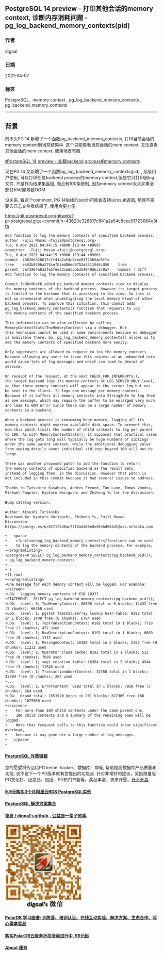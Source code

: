 ## PostgreSQL 14 preview - 打印其他会话的memory context, 诊断内存消耗问题 - pg_log_backend_memory_contexts(pid)      
              
### 作者              
digoal              
              
### 日期              
2021-04-07               
              
### 标签              
PostgreSQL , memory context , pg_log_backend_memory_contexts , pg_backend_memory_contexts                    
              
----              
              
## 背景          
前不久PG 14 新增了一个函数pg_backend_memory_contexts, 打印当前会话的memory context到当前结果中. 这个只能查看当前会话的mem context, 无法查看其他会话的mem context, 使用场景有限.  
  
[《PostgreSQL 14 preview - 查看backend process的memory context》](../202011/20201110_01.md)    
  
现在PG 14 又新增了一个函数pg_log_backend_memory_contexts(pid)  , 超级用户使用, 可以打印任意backend process的memory context,但是它只打印到log 文件, 不是作为结果集返回, 而且有100条限制, 因为memory context太大如果全部打印可能导致OOM.   
  
没关系, 看这个comment, PG 14后续的patch可能会支持以result返回, 那就不需要去日志文件看结果了, 使用会更方便.   
  
https://git.postgresql.org/gitweb/?p=postgresql.git;a=commit;h=43620e328617c1f41a2a54c8cee01723064e3ffa  
  
```  
Add function to log the memory contexts of specified backend process.  
author	Fujii Masao <fujii@postgresql.org>	  
Tue, 6 Apr 2021 04:44:15 +0000 (13:44 +0900)  
committer	Fujii Masao <fujii@postgresql.org>	  
Tue, 6 Apr 2021 04:44:15 +0000 (13:44 +0900)  
commit	43620e328617c1f41a2a54c8cee01723064e3ffa  
tree	e443b8306a278aefb3ed86ed6752e3511946c050	tree  
parent	5a71964a832febfee23cedc3bb354049d6ca78a7	commit | diff  
Add function to log the memory contexts of specified backend process.  
  
Commit 3e98c0bafb added pg_backend_memory_contexts view to display  
the memory contexts of the backend process. However its target process  
is limited to the backend that is accessing to the view. So this is  
not so convenient when investigating the local memory bloat of other  
backend process. To improve this situation, this commit adds  
pg_log_backend_memory_contexts() function that requests to log  
the memory contexts of the specified backend process.  
  
This information can be also collected by calling  
MemoryContextStats(TopMemoryContext) via a debugger. But  
this technique cannot be used in some environments because no debugger  
is available there. So, pg_log_backend_memory_contexts() allows us to  
see the memory contexts of specified backend more easily.  
  
Only superusers are allowed to request to log the memory contexts  
because allowing any users to issue this request at an unbounded rate  
would cause lots of log messages and which can lead to denial of service.  
  
On receipt of the request, at the next CHECK_FOR_INTERRUPTS(),  
the target backend logs its memory contexts at LOG_SERVER_ONLY level,  
so that these memory contexts will appear in the server log but not  
be sent to the client. It logs one message per memory context.  
Because if it buffers all memory contexts into StringInfo to log them  
as one message, which may require the buffer to be enlarged very much  
and lead to OOM error since there can be a large number of memory  
contexts in a backend.  
  
When a backend process is consuming huge memory, logging all its  
memory contexts might overrun available disk space. To prevent this,  
now this patch limits the number of child contexts to log per parent  
to 100. As with MemoryContextStats(), it supposes that practical cases  
where the log gets long will typically be huge numbers of siblings  
under the same parent context; while the additional debugging value  
from seeing details about individual siblings beyond 100 will not be large.  
  
There was another proposed patch to add the function to return  
the memory contexts of specified backend as the result sets,  
instead of logging them, in the discussion. However that patch is  
not included in this commit because it had several issues to address.  
  
Thanks to Tatsuhito Kasahara, Andres Freund, Tom Lane, Tomas Vondra,  
Michael Paquier, Kyotaro Horiguchi and Zhihong Yu for the discussion.  
  
Bump catalog version.  
  
Author: Atsushi Torikoshi  
Reviewed-by: Kyotaro Horiguchi, Zhihong Yu, Fujii Masao  
Discussion: https://postgr.es/m/0271f440ac77f2a4180e0e56ebd944d1@oss.nttdata.com  
```  
  
```  
+   <para>  
+    <function>pg_log_backend_memory_contexts</function> can be used  
+    to log the memory contexts of the backend process. For example,  
+<programlisting>  
+postgres=# SELECT pg_log_backend_memory_contexts(pg_backend_pid());  
+ pg_log_backend_memory_contexts   
+--------------------------------  
+ t  
+(1 row)  
+</programlisting>  
+One message for each memory context will be logged. For example:  
+<screen>  
+LOG:  logging memory contexts of PID 10377  
+STATEMENT:  SELECT pg_log_backend_memory_contexts(pg_backend_pid());  
+LOG:  level: 0; TopMemoryContext: 80800 total in 6 blocks; 14432 free (5 chunks); 66368 used  
+LOG:  level: 1; pgstat TabStatusArray lookup hash table: 8192 total in 1 blocks; 1408 free (0 chunks); 6784 used  
+LOG:  level: 1; TopTransactionContext: 8192 total in 1 blocks; 7720 free (1 chunks); 472 used  
+LOG:  level: 1; RowDescriptionContext: 8192 total in 1 blocks; 6880 free (0 chunks); 1312 used  
+LOG:  level: 1; MessageContext: 16384 total in 2 blocks; 5152 free (0 chunks); 11232 used  
+LOG:  level: 1; Operator class cache: 8192 total in 1 blocks; 512 free (0 chunks); 7680 used  
+LOG:  level: 1; smgr relation table: 16384 total in 2 blocks; 4544 free (3 chunks); 11840 used  
+LOG:  level: 1; TransactionAbortContext: 32768 total in 1 blocks; 32504 free (0 chunks); 264 used  
+...  
+LOG:  level: 1; ErrorContext: 8192 total in 1 blocks; 7928 free (3 chunks); 264 used  
+LOG:  Grand total: 1651920 bytes in 201 blocks; 622360 free (88 chunks); 1029560 used  
+</screen>  
+    For more than 100 child contexts under the same parent one,  
+    100 child contexts and a summary of the remaining ones will be logged.  
+    Note that frequent calls to this function could incur significant overhead,  
+    because it may generate a large number of log messages.  
+   </para>  
+  
```  
  
  
      
  
#### [PostgreSQL 许愿链接](https://github.com/digoal/blog/issues/76 "269ac3d1c492e938c0191101c7238216")
您的愿望将传达给PG kernel hacker、数据库厂商等, 帮助提高数据库产品质量和功能, 说不定下一个PG版本就有您提出的功能点. 针对非常好的提议，奖励限量版PG文化衫、纪念品、贴纸、PG热门书籍等，奖品丰富，快来许愿。[开不开森](https://github.com/digoal/blog/issues/76 "269ac3d1c492e938c0191101c7238216").  
  
  
#### [9.9元购买3个月阿里云RDS PostgreSQL实例](https://www.aliyun.com/database/postgresqlactivity "57258f76c37864c6e6d23383d05714ea")
  
  
#### [PostgreSQL 解决方案集合](https://yq.aliyun.com/topic/118 "40cff096e9ed7122c512b35d8561d9c8")
  
  
#### [德哥 / digoal's github - 公益是一辈子的事.](https://github.com/digoal/blog/blob/master/README.md "22709685feb7cab07d30f30387f0a9ae")
  
  
![digoal's wechat](../pic/digoal_weixin.jpg "f7ad92eeba24523fd47a6e1a0e691b59")
  
  
#### [PolarDB 学习图谱: 训练营、培训认证、在线互动实验、解决方案、生态合作、写心得拿奖品](https://www.aliyun.com/database/openpolardb/activity "8642f60e04ed0c814bf9cb9677976bd4")
  
  
#### [购买PolarDB云服务折扣活动进行中, 55元起](https://www.aliyun.com/activity/new/polardb-yunparter?userCode=bsb3t4al "e0495c413bedacabb75ff1e880be465a")
  
  
#### [About 德哥](https://github.com/digoal/blog/blob/master/me/readme.md "a37735981e7704886ffd590565582dd0")
  
